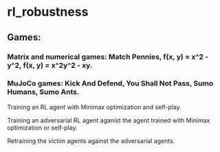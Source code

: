 # rl_robustness

## Games:

### Matrix and numerical games: Match Pennies, f(x, y) = x^2 - y^2, f(x, y) = x^2y^2 - xy.

### MuJoCo games: Kick And Defend, You Shall Not Pass, Sumo Humans, Sumo Ants.


Training an RL agent with Minimax optimization and self-play.

Training an adversarial RL agent aganist the agent trained with Minimax optimization or self-play.

Retraining the victim agents against the adversarial agents.




